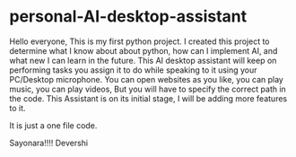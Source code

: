 # personal-AI-desktop-assistant
Hello everyone,
This is my first python project. I created this project to determine what I know about about python, how can I implement AI, and what new I can learn in the future. 
This AI desktop assistant will keep on performing tasks you assign it to do while speaking to it using your PC/Desktop microphone. 
You can open websites as you like, you can play music, you can play videos, But you will have to specify the correct path in the code.
This Assistant is on its initial stage, I will be adding more features to it. 

It is just a one file code.

Sayonara!!!!
Devershi

